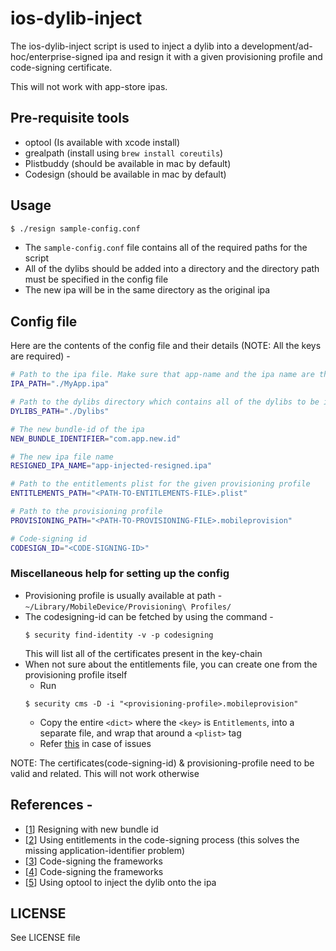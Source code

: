 # ios-dylib-inject

The ios-dylib-inject script is used to inject a dylib into a development/ad-hoc/enterprise-signed ipa and resign it with a given provisioning profile and code-signing certificate.

This will not work with app-store ipas.

## Pre-requisite tools
- optool (Is available with xcode install)
- grealpath (install using `brew install coreutils`)
- Plistbuddy (should be available in mac by default)
- Codesign (should be available in mac by default)

## Usage
```bash
$ ./resign sample-config.conf
```
- The `sample-config.conf` file contains all of the required paths for the script
- All of the dylibs should be added into a directory and the directory path must be specified in the config file
- The new ipa will be in the same directory as the original ipa

## Config file
Here are the contents of the config file and their details (NOTE: All the keys are required) -
```bash
# Path to the ipa file. Make sure that app-name and the ipa name are the same.
IPA_PATH="./MyApp.ipa"

# Path to the dylibs directory which contains all of the dylibs to be injected
DYLIBS_PATH="./Dylibs"

# The new bundle-id of the ipa 
NEW_BUNDLE_IDENTIFIER="com.app.new.id"

# The new ipa file name
RESIGNED_IPA_NAME="app-injected-resigned.ipa"

# Path to the entitlements plist for the given provisioning profile
ENTITLEMENTS_PATH="<PATH-TO-ENTITLEMENTS-FILE>.plist"

# Path to the provisioning profile
PROVISIONING_PATH="<PATH-TO-PROVISIONING-FILE>.mobileprovision"

# Code-signing id
CODESIGN_ID="<CODE-SIGNING-ID>"
```

### Miscellaneous help for setting up the config
- Provisioning profile is usually available at path - `~/Library/MobileDevice/Provisioning\ Profiles/`
- The codesigning-id can be fetched by using the command - 
  ```console
  $ security find-identity -v -p codesigning
  ```
  This will list all of the certificates present in the key-chain
- When not sure about the entitlements file, you can create one from the provisioning profile itself
	- Run
    ```console
    $ security cms -D -i "<provisioning-profile>.mobileprovision"
    ```
    - Copy the entire `<dict>` where the `<key>` is `Entitlements`, into a separate file, and wrap that around a `<plist>` tag
    - Refer [this](https://stackoverflow.com/questions/28371652/ios-8-1-3-enterprise-distribution-application-is-missing-the-application-ide/32274908#32274908) in case of issues

NOTE: The certificates(code-signing-id) & provisioning-profile need to be valid and related. This will not work otherwise

## References - 
- [[1](https://coderwall.com/p/qwqpnw/resign-ipa-with-new-cfbundleidentifier-and-certificate)] Resigning with new bundle id
- [[2](https://stackoverflow.com/a/32274908/1518924)] Using entitlements in the code-signing process (this solves the missing application-identifier problem)
- [[3](https://github.com/Carthage/Carthage/issues/1401#issuecomment-248618314)] Code-signing the frameworks 
- [[4](https://stackoverflow.com/a/29932317/1518924)] Code-signing the frameworks 
- [[5](https://github.com/depoon/iOSDylibInjectionDemo/blob/master/patchapp.sh)] Using optool to inject the dylib onto the ipa


## LICENSE 
See LICENSE file 

